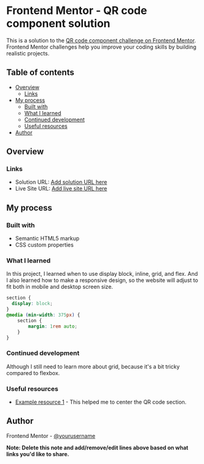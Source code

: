 # Frontend Mentor - QR code component solution

This is a solution to the [QR code component challenge on Frontend Mentor](https://www.frontendmentor.io/challenges/qr-code-component-iux_sIO_H). Frontend Mentor challenges help you improve your coding skills by building realistic projects. 

## Table of contents

- [Overview](#overview)
  - [Links](#links)
- [My process](#my-process)
  - [Built with](#built-with)
  - [What I learned](#what-i-learned)
  - [Continued development](#continued-development)
  - [Useful resources](#useful-resources)
- [Author](#author)

## Overview

### Links

- Solution URL: [Add solution URL here](https://your-solution-url.com)
- Live Site URL: [Add live site URL here](https://qr-code-frontendmentor-hanna.netlify.app)

## My process

### Built with

- Semantic HTML5 markup
- CSS custom properties

### What I learned

In this project, I learned when to use display block, inline, grid, and flex.
And I also learned how to make a responsive design, so the website will adjust to fit both in mobile and desktop screen size.

```css
section {
  display: block;
}
@media (min-width: 375px) {
    section {
        margin: 1rem auto;
    }
}
```

### Continued development

Although I still need to learn more about grid, because it's a bit tricky compared to flexbox.

### Useful resources

- [Example resource 1](https://stackoverflow.com/questions/48714783/cant-center-a-section-in-css) - This helped me to center the QR code section.

## Author

Frontend Mentor - [@yourusername](https://www.frontendmentor.io/profile/yourusername)

**Note: Delete this note and add/remove/edit lines above based on what links you'd like to share.**